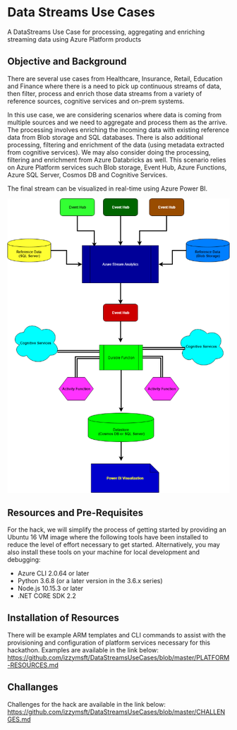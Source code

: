 # Data Streams Use Cases
A DataStreams Use Case for processing, aggregating and enriching streaming data using Azure Platform products

## Objective and Background
There are several use cases from Healthcare, Insurance, Retail, Education and Finance where there is a need to pick up continuous streams of data, then filter, process and enrich those data streams from a variety of reference sources, cognitive services and on-prem systems.

In this use case, we are considering scenarios where data is coming from multiple sources and we need to aggregate and process them as the arrive. The processing involves enriching the incoming data with existing reference data from Blob storage and SQL databases. There is also additional processing, filtering and enrichment of the data (using metadata extracted from cognitive services). We may also consider doing the processing, filtering and enrichment from Azure Databricks as well. This scenario relies on Azure Platform services such Blob storage, Event Hub, Azure Functions, Azure SQL Server, Cosmos DB and Cognitive Services.

The final stream can be visualized in real-time using Azure Power BI.

![alt text](DataPlusAIHack.png "Stream Interactions with Data and Functions")

## Resources and Pre-Requisites
For the hack, we will simplify the process of getting started by providing an Ubuntu 16 VM image where the following tools have been installed to reduce the level of effort necessary to get started. Alternatively, you may also install these tools on your machine for local development and debugging:

- Azure CLI 2.0.64 or later
- Python 3.6.8 (or a later version in the 3.6.x series)
- Node.js 10.15.3 or later
- .NET CORE SDK 2.2

## Installation of Resources
There will be example ARM templates and CLI commands to assist with the provisioning and configuration of platform services necessary for this hackathon. Examples are available in the link below:
https://github.com/izzymsft/DataStreamsUseCases/blob/master/PLATFORM-RESOURCES.md

## Challanges
Challenges for the hack are available in the link below:
https://github.com/izzymsft/DataStreamsUseCases/blob/master/CHALLENGES.md
